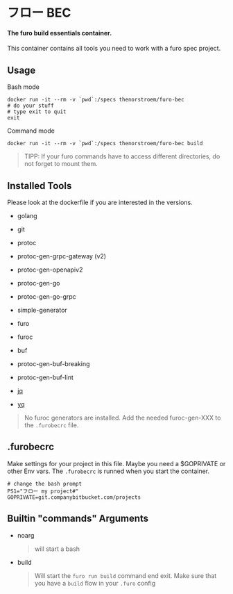 # フロー BEC

#### The furo build essentials container.

This container contains all tools you need to work with a furo spec project. 

## Usage
Bash mode

    docker run -it --rm -v `pwd`:/specs thenorstroem/furo-bec
    # do your stuff
    # type exit to quit
    exit

Command mode

    docker run -it --rm -v `pwd`:/specs thenorstroem/furo-bec build


> TIPP: If your furo commands have to access different directories, do not forget to mount them.


## Installed Tools
Please look at the dockerfile if you are interested in the versions.

- golang
- git
- protoc
- protoc-gen-grpc-gateway (v2)
- protoc-gen-openapiv2
- protoc-gen-go
- protoc-gen-go-grpc
- simple-generator
- furo
- furoc
- buf
- protoc-gen-buf-breaking
- protoc-gen-buf-lint

- [jq](https://stedolan.github.io/jq/)
- [yq](https://mikefarah.gitbook.io/yq/commands/read)

> No furoc generators are installed. Add the needed furoc-gen-XXX to the `.furobecrc` file.

## .furobecrc
Make settings for your project in this file. Maybe you need a $GOPRIVATE or other Env vars.
The `.furobecrc` is runned when you start the container.

    # change the bash prompt
    PS1="フロー my project#"
    GOPRIVATE=git.companybitbucket.com/projects


## Builtin "commands" Arguments
- noarg
  > will start a bash

- build
  > Will start the `furo run build` command end exit.
  > Make sure that you have a `build` flow in your `.furo` config
  